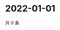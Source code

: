 # 2022-01-01

共 0 条

<!-- BEGIN WEIBO -->
<!-- 最后更新时间 Sat Jan 01 2022 11:16:48 GMT+0800 (China Standard Time) -->

<!-- END WEIBO -->
